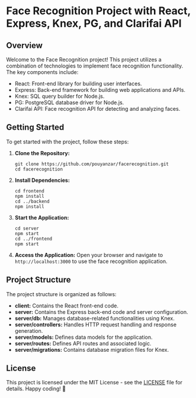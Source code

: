 # Face Recognition Project with React, Express, Knex, PG, and Clarifai API

## Overview

Welcome to the Face Recognition project! This project utilizes a combination of technologies to implement face recognition functionality. The key components include:

- React: Front-end library for building user interfaces.
- Express: Back-end framework for building web applications and APIs.
- Knex: SQL query builder for Node.js.
- PG: PostgreSQL database driver for Node.js.
- Clarifai API: Face recognition API for detecting and analyzing faces.

## Getting Started

To get started with the project, follow these steps:

1. **Clone the Repository:**
   ```
   git clone https://github.com/pouyanzar/facerecognition.git
   cd facerecognition
   ```

2. **Install Dependencies:**
   ```
   cd frontend
   npm install
   cd ../backend
   npm install
   ```
3. **Start the Application:**
   ```
   cd server
   npm start
   cd ../frontend
   npm start
   ```

4. **Access the Application:**
   Open your browser and navigate to `http://localhost:3000` to use the face recognition application.

## Project Structure

The project structure is organized as follows:

- **client:** Contains the React front-end code.
- **server:** Contains the Express back-end code and server configuration.
- **server/db:** Manages database-related functionalities using Knex.
- **server/controllers:** Handles HTTP request handling and response generation.
- **server/models:** Defines data models for the application.
- **server/routes:** Defines API routes and associated logic.
- **server/migrations:** Contains database migration files for Knex.

## License

This project is licensed under the MIT License - see the [LICENSE](LICENSE) file for details.
Happy coding! 🚀
